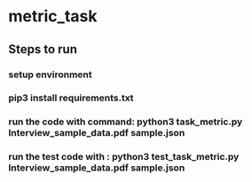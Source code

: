 # metric_task
## Steps to run
### setup environment
### pip3 install requirements.txt
### run the code with command: python3 task_metric.py Interview_sample_data.pdf sample.json
### run the test code with : python3 test_task_metric.py Interview_sample_data.pdf sample.json
